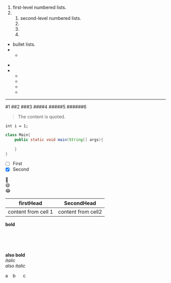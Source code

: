 1. first-level numbered lists.
2. 
    1. second-level numbered lists.  
    2.
    3.
    4.
    
* bullet lists.
*
    *

-
-
    -
    -
    -
    -

---

#1
##2
###3
####4
#####5
######6

>The content is quoted.

`int i = 1;`

```java
class Main{
    public static void main(String[] args){
      
    }
}
```

-[ ] First
-[X] Second

:camel:  
:smile:   
:joy:     

firstHead               |  SecondHead  
------------            | -------------        
content from cell 1     |  content from cell2     



**bold**  

<br/>
<br/>
<br/>

__also bold__  
*italic*  
_also italic_

a&nbsp;&nbsp;&nbsp;&nbsp;b&nbsp;&nbsp;&nbsp;&nbsp;&nbsp;&nbsp;c


